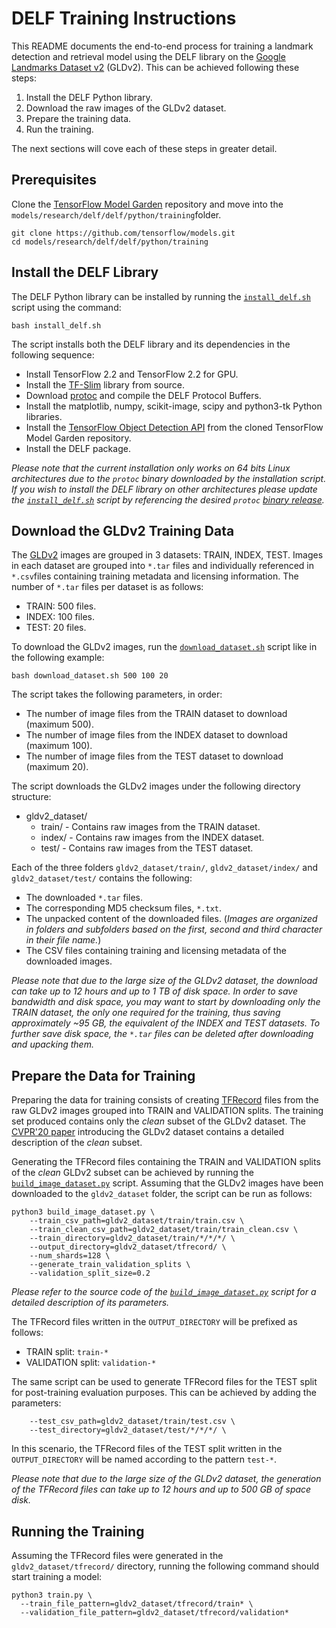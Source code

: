 # DELF Training Instructions

This README documents the end-to-end process for training a landmark detection and retrieval
model using the DELF library on the [Google Landmarks Dataset v2](https://github.com/cvdfoundation/google-landmark) (GLDv2). This can be achieved following these steps:
1. Install the DELF Python library.
2. Download the raw images of the GLDv2 dataset.
3. Prepare the training data.
4. Run the training.

The next sections will cove each of these steps in greater detail.

## Prerequisites

Clone the [TensorFlow Model Garden](https://github.com/tensorflow/models) repository and move
into the `models/research/delf/delf/python/training`folder.
```
git clone https://github.com/tensorflow/models.git
cd models/research/delf/delf/python/training
```

## Install the DELF Library

The DELF Python library can be installed by running the [`install_delf.sh`](./install_delf.sh)
script using the command:
```
bash install_delf.sh
```
The script installs both the DELF library and its dependencies in the following sequence:
* Install TensorFlow 2.2 and TensorFlow 2.2 for GPU.
* Install the [TF-Slim](https://github.com/google-research/tf-slim) library from source.
* Download [protoc](https://github.com/protocolbuffers/protobuf) and compile the DELF Protocol
Buffers.
* Install the matplotlib, numpy, scikit-image, scipy and python3-tk Python libraries.
* Install the [TensorFlow Object Detection API](https://github.com/tensorflow/models/tree/master/research/object_detection) from the cloned TensorFlow Model Garden repository.
* Install the DELF package.

*Please note that the current installation only works on 64 bits Linux architectures due to the 
`protoc` binary downloaded by the installation script. If you wish to install the DELF library on
other architectures please update the [`install_delf.sh`](./install_delf.sh) script by referencing
the desired `protoc` [binary release](https://github.com/protocolbuffers/protobuf/releases).*

## Download the GLDv2 Training Data

The [GLDv2](https://github.com/cvdfoundation/google-landmark) images are grouped in 3 datasets: TRAIN, INDEX, TEST. Images in each dataset are grouped into `*.tar` files and individually
referenced in `*.csv`files containing training metadata and licensing information. The number of
`*.tar` files per dataset is as follows:
* TRAIN: 500 files.
* INDEX: 100 files.
* TEST: 20 files.

To download the GLDv2 images, run the [`download_dataset.sh`](./download_dataset.sh) script like in
the following example:
```
bash download_dataset.sh 500 100 20
```
The script takes the following parameters, in order:
* The number of image files from the TRAIN dataset to download (maximum 500).
* The number of image files from the INDEX dataset to download (maximum 100).
* The number of image files from the TEST dataset to download (maximum 20).

The script downloads the GLDv2 images under the following directory structure:
* gldv2_dataset/
  * train/ - Contains raw images from the TRAIN dataset.
  * index/ - Contains raw images from the INDEX dataset.
  * test/ - Contains raw images from the TEST dataset.

Each of the three folders `gldv2_dataset/train/`, `gldv2_dataset/index/` and `gldv2_dataset/test/`
contains the following:
* The downloaded `*.tar` files.
* The corresponding MD5 checksum files, `*.txt`.
* The unpacked content of the downloaded files. (*Images are organized in folders and subfolders
based on the first, second and third character in their file name.*)
* The CSV files containing training and licensing metadata of the downloaded images.

*Please note that due to the large size of the GLDv2 dataset, the download can take up to 12 
hours and up to 1 TB of disk space. In order to save bandwidth and disk space, you may want to start by downloading only the TRAIN dataset, the only one required for the training, thus saving
approximately ~95 GB, the equivalent of the INDEX and TEST datasets. To further save disk space,
the `*.tar` files can be deleted after downloading and upacking them.*

## Prepare the Data for Training

Preparing the data for training consists of creating [TFRecord](https://www.tensorflow.org/tutorials/load_data/tfrecord)
files from the raw GLDv2 images grouped into TRAIN and VALIDATION splits. The training set
produced contains only the *clean* subset of the GLDv2 dataset. The [CVPR'20 paper](https://arxiv.org/abs/2004.01804)
introducing the GLDv2 dataset contains a detailed description of the *clean* subset.

Generating the TFRecord files containing the TRAIN and VALIDATION splits of the *clean* GLDv2 
subset can be achieved by running the [`build_image_dataset.py`](./build_image_dataset.py) 
script. Assuming that the GLDv2 images have been downloaded to the `gldv2_dataset` folder, the 
script can be run as follows:
```
python3 build_image_dataset.py \
    --train_csv_path=gldv2_dataset/train/train.csv \
    --train_clean_csv_path=gldv2_dataset/train/train_clean.csv \
    --train_directory=gldv2_dataset/train/*/*/*/ \
    --output_directory=gldv2_dataset/tfrecord/ \
    --num_shards=128 \
    --generate_train_validation_splits \
    --validation_split_size=0.2
```
*Please refer to the source code of the [`build_image_dataset.py`](./build_image_dataset.py) script for a detailed description of its parameters.*

The TFRecord files written in the `OUTPUT_DIRECTORY` will be prefixed as follows:
* TRAIN split: `train-*`
* VALIDATION split: `validation-*`

The same script can be used to generate TFRecord files for the TEST split for post-training
evaluation purposes. This can be achieved by adding the parameters:
```
    --test_csv_path=gldv2_dataset/train/test.csv \
    --test_directory=gldv2_dataset/test/*/*/*/ \
```
In this scenario, the TFRecord files of the TEST split written in the `OUTPUT_DIRECTORY` will be
named according to the pattern `test-*`.

*Please note that due to the large size of the GLDv2 dataset, the generation of the TFRecord 
files can take up to 12 hours and up to 500 GB of space disk.*

## Running the Training

Assuming the TFRecord files were generated in the `gldv2_dataset/tfrecord/` directory, running 
the following command should start training a model:

```
python3 train.py \
  --train_file_pattern=gldv2_dataset/tfrecord/train* \
  --validation_file_pattern=gldv2_dataset/tfrecord/validation*
```
